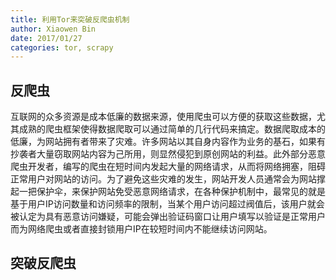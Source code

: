 ```yaml
---
title: 利用Tor来突破反爬虫机制
author: Xiaowen Bin
date: 2017/01/27
categories: tor, scrapy
---
```


## 反爬虫

互联网的众多资源是成本低廉的数据来源，使用爬虫可以方便的获取这些数据，尤其成熟的爬虫框架使得数据爬取可以通过简单的几行代码来搞定。数据爬取成本的低廉，为网站拥有者带来了灾难。许多网站以其自身内容作为业务的基石，如果有抄袭者大量窃取网站内容为己所用，则显然侵犯到原创网站的利益。此外部分恶意爬虫开发者，编写的爬虫在短时间内发起大量的网络请求，从而将网络拥塞，阻碍正常用户对网站的访问。为了避免这些灾难的发生，网站开发人员通常会为网站撑起一把保护伞，来保护网站免受恶意网络请求，在各种保护机制中，最常见的就是基于用户IP访问数量和访问频率的限制，当某个用户访问超过阀值后，该用户就会被认定为具有恶意访问嫌疑，可能会弹出验证码窗口让用户填写以验证是正常用户而为网络爬虫或者直接封锁用户IP在较短时间内不能继续访问网站。

## 突破反爬虫

